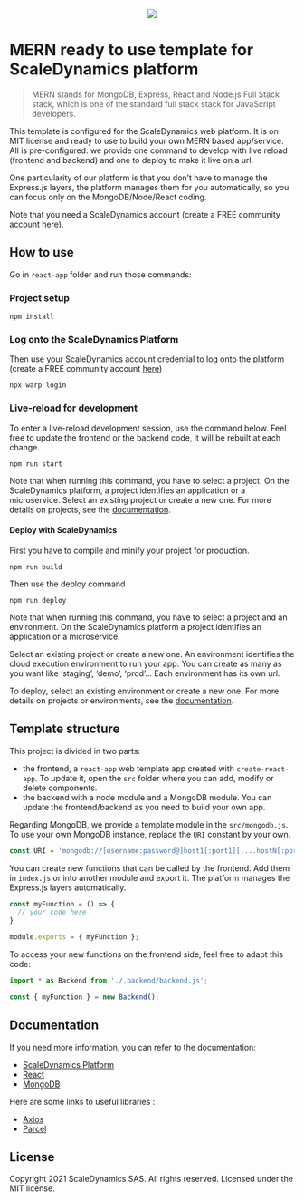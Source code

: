 <p align="center">
  <a href="https://scaledynamics.com/" target="_blank">
    <img src="https://i.postimg.cc/GtWXnsxt/MERN-Stack.png" atl="MERN-Stack" />
  <a>
</p>

# MERN ready to use template for ScaleDynamics platform

> MERN stands for MongoDB, Express, React and Node.js Full Stack stack, which is one of the standard full stack stack for JavaScript developers.

This template is configured for the ScaleDynamics web platform. It is on MIT license and ready to use to build your own MERN based app/service. All is pre-configured: we provide one command to develop with live reload (frontend and backend) and one to deploy to make it live on a url.

One particularity of our platform is that you don’t have to manage the Express.js layers, the platform manages them for you automatically, so you can focus only on the MongoDB/Node/React coding.

Note that you need a ScaleDynamics account (create a FREE community account [here](https://console.scaledynamics.com/auth/signup/)).


## How to use

Go in `react-app` folder and run those commands:

### Project setup

```ssh
npm install
```

### Log onto the ScaleDynamics Platform

Then use your ScaleDynamics account credential to log onto the platform (create a FREE community account [here](https://console.scaledynamics.com/auth/signup/))

```ssh
npx warp login
```

### Live-reload for development

To enter a live-reload development session, use the command below. Feel free to update the frontend or the backend code, it will be rebuilt at each change.


```ssh
npm run start
```

Note that when running this command, you have to select a project. On the ScaleDynamics platform, a project identifies an application or a microservice. Select an existing project or create a new one. For more details on projects, see the [documentation](https://docs.scaledynamics.com).

#### Deploy with ScaleDynamics

First you have to compile and minify your project for production.

```ssh
npm run build
```

Then use the deploy command

```ssh
npm run deploy
```

Note that when running this command, you have to select a project and an environment. On the ScaleDynamics platform a project identifies an application or a microservice.

Select an existing project or create a new one. An environment identifies the cloud execution environment to run your app. You can create as many as you want like ‘staging’, ‘demo’, ‘prod’... Each environment has its own url.

To deploy, select an existing environment or create a new one. For more details on projects or environments, see the [documentation](https://docs.scaledynamics.com).

## Template structure

This project is divided in two parts:
  - the frontend, a `react-app` web template app created with `create-react-app`. To update it, open the `src` folder where you can add, modify or delete components.
  - the backend with a node module and a MongoDB module. You can update the frontend/backend as you need to build your own app.

Regarding MongoDB, we provide a template module  in the `src/mongodb.js`. To use your own MongoDB instance, replace the `URI` constant by your own.

```js
const URI = 'mongodb://[username:password@]host1[:port1][,...hostN[:portN]][/[defaultauthdb][?options]]';
```


You can create new functions that can be called by the frontend. Add them in `index.js` or into another module and export it. The platform manages the Express.js layers automatically.


```js
const myFunction = () => {
  // your code here
}

module.exports = { myFunction };
```

To access your new functions on the frontend side, feel free to adapt this code:

```js
import * as Backend from './.backend/backend.js';

const { myFunction } = new Backend();
```
## Documentation

If you need more information, you can refer to the documentation:
  - [ScaleDynamics Platform](https://docs.scaledynamics.com/docs/frameworks)
  - [React](https://reactjs.org/docs/getting-started.html)
  - [MongoDB](https://docs.mongodb.com/guides/)

Here are some links to useful libraries :
  - [Axios](https://github.com/axios/axios)
  - [Parcel](https://parceljs.org/)


## License

Copyright 2021 ScaleDynamics SAS. All rights reserved.
Licensed under the MIT license.